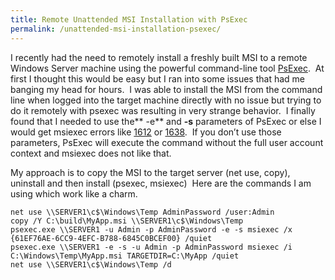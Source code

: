 ```yaml
---
title: Remote Unattended MSI Installation with PsExec
permalink: /unattended-msi-installation-psexec/
---
```


I recently had the need to remotely install a freshly built MSI to a remote Windows Server machine using the powerful command-line tool <a href="http://technet.microsoft.com/en-us/sysinternals/bb897553" target="_blank">PsExec</a>.  At first I thought this would be easy but I ran into some issues that had me banging my head for hours.  I was able to install the MSI from the command line when logged into the target machine directly with no issue but trying to do it remotely with psexec was resulting in very strange behavior.  I finally found that I needed to use the** -e** and **-s** parameters of PsExec or else I would get msiexec errors like <a href="http://support.microsoft.com/kb/229683" target="_blank">1612</a> or <a href="http://support.microsoft.com/kb/229683" target="_blank">1638</a>.  If you don&#8217;t use those parameters, PsExec will execute the command without the full user account context and msiexec does not like that.

My approach is to copy the MSI to the target server (net use, copy), uninstall and then install (psexec, msiexec)  Here are the commands I am using which work like a charm.

```shell
net use \\SERVER1\c$\Windows\Temp AdminPassword /user:Admin
copy /Y C:\build\MyApp.msi \\SERVER1\c$\Windows\Temp
psexec.exe \\SERVER1 -u Admin -p AdminPassword -e -s msiexec /x {61EF76AE-6CC9-4EFC-B788-6845C0BCEF00} /quiet
psexec.exe \\SERVER1 -e -s -u Admin -p AdminPassword msiexec /i C:\Windows\Temp\MyApp.msi TARGETDIR=C:\MyApp /quiet
net use \\SERVER1\c$\Windows\Temp /d
```
